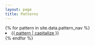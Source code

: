 ```yaml
---
layout: page
title: Patterns
---
```


<ul></ul>
{% for pattern in site.data.pattern_nav %}
<li><a href="{{site.baseurl}}/patterns/{{ pattern }}">{{ pattern | capitalize }}</a></li>
{% endfor %}
